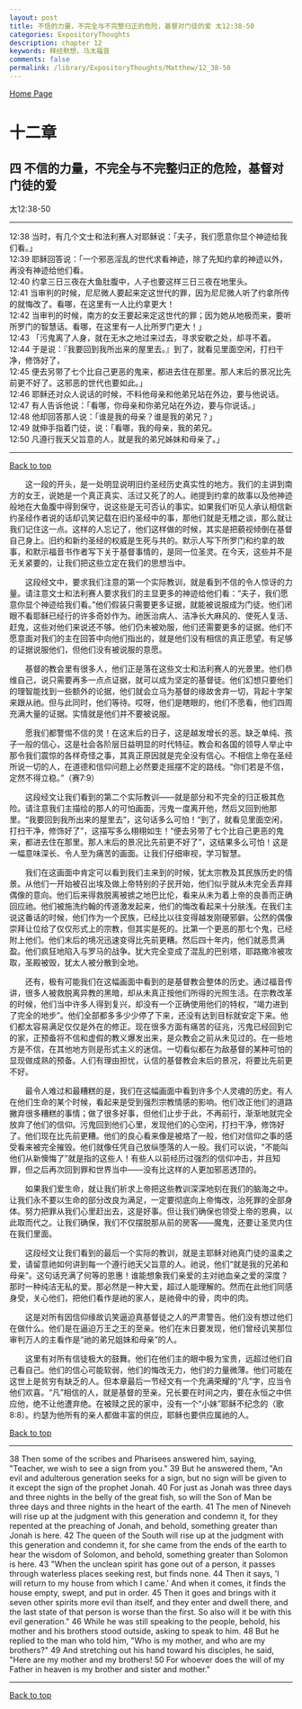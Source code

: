 ```yaml
---
layout: post
title: 不信的力量，不完全与不完整归正的危险，基督对门徒的爱 太12:38-50
categories: ExpositoryThoughts
description: chapter 12
keywords: 释经默想，马太福音
comments: false
permalink: /library/ExpositoryThoughts/Matthew/12_38-50
---
```

[ Home Page ]({{site.baseurl}}/index) <br>

<a name="0"></a>
# 十二章 

## 四 不信的力量，不完全与不完整归正的危险，基督对门徒的爱

太12:38-50

***

12:38 当时，有几个文士和法利赛人对耶稣说：「夫子，我们愿意你显个神迹给我们看。」<br>
12:39 耶稣回答说：「一个邪恶淫乱的世代求看神迹，除了先知约拿的神迹以外，再没有神迹给他们看。<br>
12:40 约拿三日三夜在大鱼肚腹中，人子也要这样三日三夜在地里头。<br>
12:41 当审判的时候，尼尼微人要起来定这世代的罪，因为尼尼微人听了约拿所传的就悔改了。看哪，在这里有一人比约拿更大！<br>
12:42 当审判的时候，南方的女王要起来定这世代的罪；因为她从地极而来，要听所罗门的智慧话。看哪，在这里有一人比所罗门更大！」<br>
12:43 「污鬼离了人身，就在无水之地过来过去，寻求安歇之处，却寻不着。<br>
12:44 于是说：『我要回到我所出来的屋里去。』到了，就看见里面空闲，打扫干净，修饰好了，<br>
12:45 便去另带了七个比自己更恶的鬼来，都进去住在那里。那人末后的景况比先前更不好了。这邪恶的世代也要如此。」<br>
12:46 耶稣还对众人说话的时候，不料他母亲和他弟兄站在外边，要与他说话。<br>
12:47 有人告诉他说：「看哪，你母亲和你弟兄站在外边，要与你说话。」<br>
12:48 他却回答那人说：「谁是我的母亲？谁是我的弟兄？」<br>
12:49 就伸手指着门徒，说：「看哪，我的母亲，我的弟兄。<br>
12:50 凡遵行我天父旨意的人，就是我的弟兄姊妹和母亲了。」<br>

***

[Back to top](#0)

&emsp;&emsp;这一段的开头，是一处明显说明旧约圣经历史真实性的地方。我们的主讲到南方的女王，说她是一个真正真实、活过又死了的人。祂提到约拿的故事以及他神迹般地在大鱼腹中得到保守，说这些是无可否认的事实。如果我们听见人承认相信新约圣经作者说的话却讥笑记载在旧约圣经中的事，那他们就是无稽之谈，那么就让我们记住这一点。这样的人忘记了，他们这样做的时候，其实是把藐视倾倒在基督自己身上。旧约和新约圣经的权威是生死与共的。默示人写下所罗门和约拿的故事，和默示福音书作者写下关于基督事情的，是同一位圣灵。在今天，这些并不是无关紧要的，让我们把这些立定在我们的思想当中。

&emsp;&emsp;这段经文中，要求我们注意的第一个实际教训，就是看到不信的令人惊讶的力量。请注意文士和法利赛人要求我们的主显更多的神迹给他们看：“夫子，我们愿意你显个神迹给我们看。”他们假装只需要更多证据，就能被说服成为门徒。他们闭眼不看耶稣已经行的许多奇妙作为。祂医治病人、洁净长大麻风的、使死人复活、赶鬼，这些对他们来说还不够。他们仍未被劝服，他们还需要更多的证据。他们不愿意面对我们的主在回答中向他们指出的，就是他们没有相信的真正愿望。有足够的证据说服他们，但他们没有被说服的意愿。

&emsp;&emsp;基督的教会里有很多人，他们正是落在这些文士和法利赛人的光景里。他们恭维自己，说只需要再多一点点证据，就可以成为坚定的基督徒。他们幻想只要他们的理智能找到一些额外的论据，他们就会立马为基督的缘故舍弃一切，背起十字架来跟从祂。但与此同时，他们等待。哎呀，他们是瞎眼的，他们不愿看，他们四周充满大量的证据。实情就是他们并不要被说服。

&emsp;&emsp;愿我们都警惕不信的灵！在这末后的日子，这是越发增长的恶。缺乏单纯、孩子一般的信心，这是社会各阶层日益明显的时代特征。教会和各国的领导人举止中那令我们震惊的各样奇怪之事，其真正原因就是完全没有信心。不相信上帝在圣经所说一切的人，在道德和信仰问题上必然要走摇摆不定的路线。“你们若是不信，定然不得立稳。”（赛7:9）

&emsp;&emsp;这段经文让我们看到的第二个实际教训——就是部分和不完全的归正极其危险。请注意我们主描绘的那人的可怕画面，污鬼一度离开他，然后又回到他那里。“我要回到我所出来的屋里去”，这句话多么可怕！“到了，就看见里面空闲，打扫干净，修饰好了”，这描写多么栩栩如生！“便去另带了七个比自己更恶的鬼来，都进去住在那里。那人末后的景况比先前更不好了”，这结果多么可怕！这是一幅意味深长、令人至为痛苦的画面。让我们仔细审视，学习智慧。

&emsp;&emsp;我们在这画面中肯定可以看到我们主来到的时候，犹太宗教及其民族历史的情景。从他们一开始被召出埃及做上帝特别的子民开始，他们似乎就从未完全丢弃拜偶像的意向。他们后来得救脱离被掳之地巴比伦，看来从未为着上帝的良善而正确回应祂。他们被施洗约翰的传道激发起来，他们的悔改看起来十分肤浅。在我们主说这番话的时候，他们作为一个民族，已经比以往变得越发刚硬邪僻。公然的偶像崇拜让位给了仅仅形式上的宗教，但其实是死的。比第一个更恶的那七个鬼，已经附上他们。他们末后的境况迅速变得比先前更糟。然后四十年内，他们就恶贯满盈。他们疯狂地陷入与罗马的战争。犹大完全变成了混乱的巴别塔，耶路撒冷被攻取，圣殿被毁，犹太人被分散到全地。

&emsp;&emsp;还有，极有可能我们在这幅画面中看到的是基督教会整体的历史。通过福音传讲，很多人被救脱离异教的黑暗，却从未真正按他们所得的光照生活。在宗教改革的时候，他们当中许多人得到复兴，却没有一个正确使用他们的特权，“竭力进到了完全的地步”。他们全部都多多少少停了下来，还没有达到目标就安定下来。他们都太容易满足仅仅是外在的修正。现在很多方面有痛苦的征兆，污鬼已经回到它的家，正预备将不信和虚假的教义爆发出来，是众教会之前从未见过的。在一些地方是不信，在其他地方则是形式主义的迷信。一切看似都在为敌基督的某种可怕的显现做成熟的预备。人们有理由担忧，认信的基督教会末后的景况，将要比先前更不好。

&emsp;&emsp;最令人难过和最糟糕的是，我们在这幅画面中看到许多个人灵魂的历史。有人在他们生命的某个时候，看起来是受到强烈宗教情感的影响。他们改正他们的道路撇弃很多糟糕的事情；做了很多好事，但他们止步于此，不再前行，渐渐地就完全放弃了他们的信仰。污鬼回到他们心里，发现他们的心空闲，打扫干净，修饰好了。他们现在比先前更糟。他们的良心看来像是被烙了一般，他们对信仰之事的感受看来被完全摧毁。他们就像任凭自己放纵堕落的人一般。我们可以说，"不能叫他们从新懊悔了”就是指的这些人！有些人以前经历过强烈的信仰冲击，并且知罪，但之后再次回到罪和世界当中——没有比这样的人更加邪恶透顶的。

&emsp;&emsp;如果我们爱生命，就让我们祈求上帝把这些教训深深地刻在我们的脑海之中。让我们永不要以生命的部分改良为满足，一定要彻底向上帝悔改，治死罪的全部身体。努力把罪从我们心里赶出去，这是好事。但让我们确保也领受上帝的恩典，以此取而代之。让我们确保，我们不仅摆脱那从前的房客——魔鬼，还要让圣灵内住在我们里面。

&emsp;&emsp;这段经文让我们看到的最后一个实际的教训，就是主耶稣对祂真门徒的温柔之爱，请留意祂如何讲到每一个遵行祂天父旨意的人。祂说，他们“就是我的兄弟和母亲”。这句话充满了何等的恩惠！谁能想象我们亲爱的主对祂血亲之爱的深度？那时一种纯洁无私的爱。那必然是一种大爱，超过人能理解的。然而在此他们同感身受，关心他们，把他们看作是祂的家人，是祂骨中的骨，肉中的肉。

&emsp;&emsp;这是对所有因信仰缘故讥笑逼迫真基督徒之人的严肃警告。他们没有想过他们在做什么。他们是在逼迫万王之王的至亲。他们在末日要发现，他们曾经讥笑那位审判万人的主看作是“祂的弟兄姐妹和母亲”的人。

&emsp;&emsp;这里有对所有信徒极大的鼓舞。他们在他们主的眼中极为宝贵，远超过他们自己看自己。他们的信心可能软弱，他们的悔改无力，他们的力量微薄。他们可能在这世上是贫穷有缺乏的人。但本章最后一节经文有一个充满荣耀的“凡”字，应当令他们欢喜。“凡”相信的人，就是基督的至亲。兄长要在时间之内，要在永恒之中供应他，绝不让他遭弃绝。在被赎之民的家中，没有一个“小妹”耶稣不纪念的（歌8:8）。约瑟为他所有的亲人都做丰富的供应，耶稣也要供应属祂的人。

[Back to top](#0)

***

38 Then some of the scribes and Pharisees answered him, saying, "Teacher, we wish to see a sign from you." 39 But he answered them, "An evil and adulterous generation seeks for a sign, but no sign will be given to it except the sign of the prophet Jonah. 40 For just as Jonah was three days and three nights in the belly of the great fish, so will the Son of Man be three days and three nights in the heart of the earth. 41 The men of Nineveh will rise up at the judgment with this generation and condemn it, for they repented at the preaching of Jonah, and behold, something greater than Jonah is here. 42 The queen of the South will rise up at the judgment with this generation and condemn it, for she came from the ends of the earth to hear the wisdom of Solomon, and behold, something greater than Solomon is here. 43 "When the unclean spirit has gone out of a person, it passes through waterless places seeking rest, but finds none. 44 Then it says, 'I will return to my house from which I came.' And when it comes, it finds the house empty, swept, and put in order. 45 Then it goes and brings with it seven other spirits more evil than itself, and they enter and dwell there, and the last state of that person is worse than the first. So also will it be with this evil generation." 46 While he was still speaking to the people, behold, his mother and his brothers stood outside, asking to speak to him. 48 But he replied to the man who told him, "Who is my mother, and who are my brothers?" 49 And stretching out his hand toward his disciples, he said, "Here are my mother and my brothers! 50 For whoever does the will of my Father in heaven is my brother and sister and mother."

***

[Back to top](#0)
